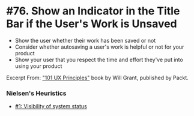 # #76. Show an Indicator in the Title Bar if the User's Work is Unsaved
-  Show the user whether their work has been saved or not
-  Consider whether autosaving a user's work is helpful or not for your product
-  Show your user that you respect the time and effort they've put into using your product

Excerpt From: ["101 UX Principles"](https://www.packtpub.com/web-development/101-ux-principles) book by Will Grant, published by Packt.

### Nielsen's Heuristics
- [#1: Visibility of system status](https://github.com/fullcircle23/fullcircle23.github.io/blob/master/2020/ui-ux/ui-ux-principles-and-best-practices.md#1-visibility-of-system-status)

